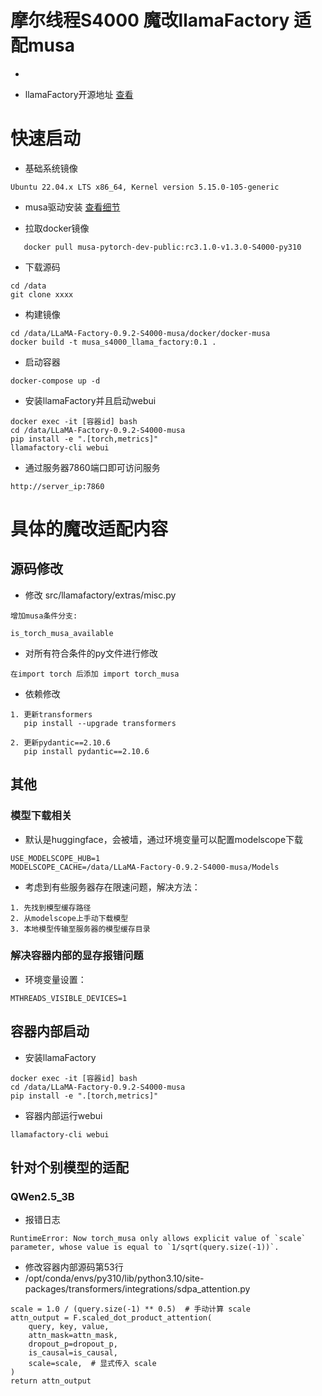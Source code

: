 # 摩尔线程S4000 魔改llamaFactory 适配musa
* 

* llamaFactory开源地址 [查看](https://github.com/hiyouga/LLaMA-Factory)

# 快速启动

* 基础系统镜像

~~~
Ubuntu 22.04.x LTS x86_64, Kernel version 5.15.0-105-generic
~~~

* musa驱动安装
  [查看细节](https://mcconline.mthreads.com/repo/musa-pytorch-release-public?repoName=musa-pytorch-release-public&repoNamespace=mcconline&displayName=Pytorch%20on%20MUSA%20Release)

* 拉取docker镜像

~~~
   docker pull musa-pytorch-dev-public:rc3.1.0-v1.3.0-S4000-py310
~~~

* 下载源码

~~~
cd /data
git clone xxxx
~~~

* 构建镜像

~~~
cd /data/LLaMA-Factory-0.9.2-S4000-musa/docker/docker-musa
docker build -t musa_s4000_llama_factory:0.1 .
~~~

* 启动容器

~~~
docker-compose up -d
~~~

* 安装llamaFactory并且启动webui

~~~
docker exec -it [容器id] bash
cd /data/LLaMA-Factory-0.9.2-S4000-musa
pip install -e ".[torch,metrics]"
llamafactory-cli webui
~~~

* 通过服务器7860端口即可访问服务

~~~
http://server_ip:7860
~~~

# 具体的魔改适配内容

## 源码修改

* 修改 src/llamafactory/extras/misc.py

~~~
增加musa条件分支:
 
is_torch_musa_available
~~~

* 对所有符合条件的py文件进行修改

~~~
在import torch 后添加 import torch_musa
~~~

* 依赖修改

~~~
1. 更新transformers
   pip install --upgrade transformers

2. 更新pydantic==2.10.6
   pip install pydantic==2.10.6
~~~

## 其他

### 模型下载相关

* 默认是huggingface，会被墙，通过环境变量可以配置modelscope下载

~~~
USE_MODELSCOPE_HUB=1
MODELSCOPE_CACHE=/data/LLaMA-Factory-0.9.2-S4000-musa/Models
~~~

* 考虑到有些服务器存在限速问题，解决方法：

~~~
1. 先找到模型缓存路径
2. 从modelscope上手动下载模型
3. 本地模型传输至服务器的模型缓存目录
~~~

### 解决容器内部的显存报错问题

* 环境变量设置：

~~~
MTHREADS_VISIBLE_DEVICES=1
~~~

## 容器内部启动

* 安装llamaFactory

~~~
docker exec -it [容器id] bash
cd /data/LLaMA-Factory-0.9.2-S4000-musa
pip install -e ".[torch,metrics]"
~~~

* 容器内部运行webui

~~~
llamafactory-cli webui
~~~

## 针对个别模型的适配

### QWen2.5_3B

* 报错日志

~~~
RuntimeError: Now torch_musa only allows explicit value of `scale` parameter, whose value is equal to `1/sqrt(query.size(-1))`.
~~~

* 修改容器内部源码第53行
* /opt/conda/envs/py310/lib/python3.10/site-packages/transformers/integrations/sdpa_attention.py

~~~
scale = 1.0 / (query.size(-1) ** 0.5)  # 手动计算 scale
attn_output = F.scaled_dot_product_attention(
    query, key, value,
    attn_mask=attn_mask,
    dropout_p=dropout_p,
    is_causal=is_causal,
    scale=scale,  # 显式传入 scale
)
return attn_output
~~~
